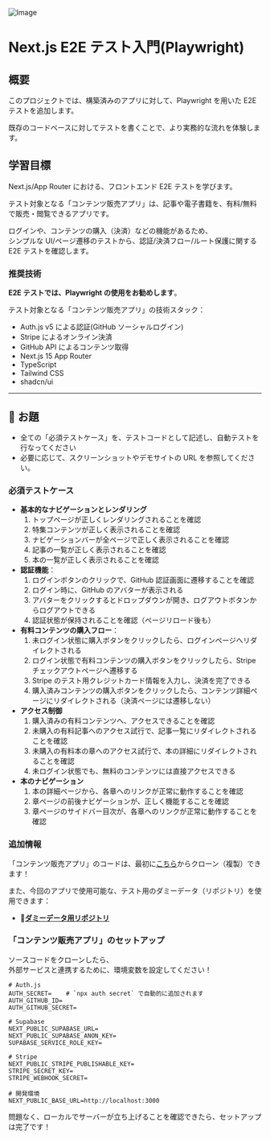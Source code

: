 ![Image](https://github.com/user-attachments/assets/d2b7c98d-e739-44f9-8e5a-7118c8f12b06)

# Next.js E2E テスト入門(Playwright)

## 概要

このプロジェクトでは、構築済みのアプリに対して、Playwright を用いた E2E テストを追加します。

既存のコードベースに対してテストを書くことで、より実務的な流れを体験します。

## 学習目標

Next.js/App Router における、フロントエンド E2E テストを学びます。

テスト対象となる「コンテンツ販売アプリ」は、記事や電子書籍を、有料/無料で販売・閲覧できるアプリです。

ログインや、コンテンツの購入（決済）などの機能があるため、<br>
シンプルな UI/ページ遷移のテストから、認証/決済フロー/ルート保護に関する E2E テストを確認します。

### 推奨技術

**E2E テストでは、Playwright の使用をお勧めします**。

テスト対象となる「コンテンツ販売アプリ」の技術スタック：

- Auth.js v5 による認証(GitHub ソーシャルログイン)
- Stripe によるオンライン決済
- GitHub API によるコンテンツ取得
- Next.js 15 App Router
- TypeScript
- Tailwind CSS
- shadcn/ui

---

## 🎯 お題

- 全ての「必須テストケース」を、テストコードとして記述し、自動テストを行なってください
- 必要に応じて、スクリーンショットやデモサイトの URL を参照してください。

### 必須テストケース

- **基本的なナビゲーションとレンダリング**
  1. トップページが正しくレンダリングされることを確認
  2. 特集コンテンツが正しく表示されることを確認
  3. ナビゲーションバーが全ページで正しく表示されることを確認
  4. 記事の一覧が正しく表示されることを確認
  5. 本の一覧が正しく表示されることを確認
- **認証機能**：
  1. ログインボタンのクリックで、GitHub 認証画面に遷移することを確認
  2. ログイン時に、GitHub のアバターが表示される
  3. アバターをクリックするとドロップダウンが開き、ログアウトボタンからログアウトできる
  4. 認証状態が保持されることを確認（ページリロード後も）
- **有料コンテンツの購入フロー**：
  1. 未ログイン状態に購入ボタンをクリックしたら、ログインページへリダイレクトされる
  2. ログイン状態で有料コンテンツの購入ボタンをクリックしたら、Stripe チェックアウトページへ遷移する
  3. Stripe のテスト用クレジットカード情報を入力し、決済を完了できる
  4. 購入済みコンテンツの購入ボタンをクリックしたら、コンテンツ詳細ページにリダイレクトされる（決済ページには遷移しない）
- **アクセス制御**
  1. 購入済みの有料コンテンツへ、アクセスできることを確認
  2. 未購入の有料記事へのアクセス試行で、記事一覧にリダイレクトされることを確認
  3. 未購入の有料本の章へのアクセス試行で、本の詳細にリダイレクトされることを確認
  4. 未ログイン状態でも、無料のコンテンツには直接アクセスできる
- **本のナビゲーション**
  1. 本の詳細ページから、各章へのリンクが正常に動作することを確認
  2. 章ページの前後ナビゲーションが、正しく機能することを確認
  3. 章ページのサイドバー目次が、各章へのリンクが正常に動作することを確認

### 追加情報

「コンテンツ販売アプリ」のコードは、最初に[こちら](https://github.com/b13o/knowledge-EC)からクローン（複製）できます！

また、今回のアプリで使用可能な、テスト用のダミーデータ（リポジトリ）を使用できます：

- 👀[**ダミーデータ用リポジトリ**](https://github.com/b13o/dummy-ec-content)

### 「コンテンツ販売アプリ」のセットアップ

ソースコードをクローンしたら、<br>
外部サービスと連携するために、環境変数を設定してください！

```.env.local
# Auth.js
AUTH_SECRET=    # `npx auth secret` で自動的に追加されます
AUTH_GITHUB_ID=
AUTH_GITHUB_SECRET=

# Supabase
NEXT_PUBLIC_SUPABASE_URL=
NEXT_PUBLIC_SUPABASE_ANON_KEY=
SUPABASE_SERVICE_ROLE_KEY=

# Stripe
NEXT_PUBLIC_STRIPE_PUBLISHABLE_KEY=
STRIPE_SECRET_KEY=
STRIPE_WEBHOOK_SECRET=

# 開発環境
NEXT_PUBLIC_BASE_URL=http://localhost:3000
```

問題なく、ローカルでサーバーが立ち上げることを確認できたら、セットアップは完了です！
